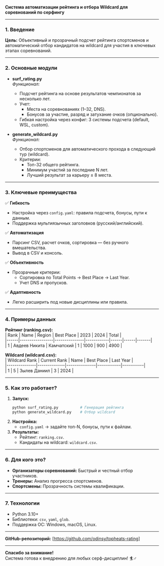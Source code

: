 **Система автоматизации рейтинга и отбора Wildcard для соревнований по серфингу**

---

### **1. Введение**  
**Цель:** Объективный и прозрачный подсчет рейтинга спортсменов и автоматический отбор кандидатов на wildcard для участия в ключевых этапах соревнований.

---

### **2. Основные модули**  
- **surf_rating.py**  
  _Функционал:_  
  - Подсчет рейтинга на основе результатов чемпионатов за несколько лет.  
  - Учет:  
    - Места на соревнованиях (1–32, DNS).  
    - Бонусов за участие, разряд и затухание очков (опционально).  
  - Гибкая настройка через конфиг: 3 системы подсчета (default, WSL, custom).  

- **generate_wildcard.py**  
  _Функционал:_  
  - Отбор спортсменов для автоматического прохода в следующий тур (wildcard).  
  - Критерии:  
    - Топ-32 общего рейтинга.  
    - Минимум участий за последние N лет.  
    - Лучший результат за карьеру ≤ 8 места.  

---

### **3. Ключевые преимущества**  
✅ **Гибкость**  
- Настройка через `config.yaml`: правила подсчета, бонусы, пути к данным.  
- Поддержка мультиязычных заголовков (русский/английский).  

✅ **Автоматизация**  
- Парсинг CSV, расчет очков, сортировка — без ручного вмешательства.  
- Вывод в CSV и консоль.  

✅ **Объективность**  
- Прозрачные критерии:  
  - Сортировка по Total Points → Best Place → Last Year.  
  - Учет DNS и пропусков.  

✅ **Адаптивность**  
- Легко расширить под новые дисциплины или правила.  

---

### **4. Примеры данных**  
**Рейтинг (ranking.csv):**  
| Rank | Name            | Region        | Best Place | 2023 | 2024 | Total |  
|------|-----------------|---------------|------------|------|------|-------|  
| 1    | Авдеев Никита   | Камчатский    | 1          | 1000 | 900  | 4900  |  

**Wildcard (wildcard.csv):**  
| Wildcard Rank | Current Rank | Name          | Best Place | Last Year |  
|---------------|--------------|---------------|------------|-----------|  
| 1             | 5            | Зылев Даниил  | 3          | 2024      |  

---

### **5. Как это работает?**  
1. **Запуск:**  
   ```bash
   python surf_rating.py          # Генерация рейтинга
   python generate_wildcard.py    # Отбор wildcard
   ```  
2. **Настройка:**  
   - `config.yaml` → задайте топ-N, бонусы, пути к файлам.  
3. **Результаты:**  
   - Рейтинг: `ranking.csv`.  
   - Кандидаты на wildcard: `wildcard.csv`.  

---

### **6. Для кого это?**  
- **Организаторы соревнований:** Быстрый и честный отбор участников.  
- **Тренеры:** Анализ прогресса спортсменов.  
- **Спортсмены:** Прозрачность системы квалификации.  

---

### **7. Технологии**  
- Python 3.10+  
- Библиотеки: `csv`, `yaml`, `glob`.  
- Поддержка ОС: Windows, macOS, Linux.  

---

**GitHub-репозиторий:** [https://github.com/odinsy/topheats-rating]  

---

**Спасибо за внимание!**  
Система готова к внедрению для любых серф-дисциплин! 🏄♂️
